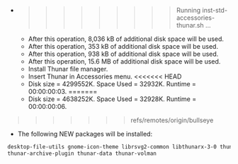 * >>>>>>>>> Running inst-std-accessories-thunar.sh ...
  * After this operation, 8,036 kB of additional disk space will be used.
  * After this operation, 353 kB of additional disk space will be used.
  * After this operation, 938 kB of additional disk space will be used.
  * After this operation, 15.6 MB of additional disk space will be used.
  * Install Thunar file manager.
  * Insert Thunar in Accessories menu.
<<<<<<< HEAD
  * Disk size = 4299552K. Space Used = 32932K. Runtime = 00:00:00:03.
=======
  * Disk size = 4638252K. Space Used = 32928K. Runtime = 00:00:00:06.
>>>>>>> refs/remotes/origin/bullseye
  * The following NEW packages will be installed:
  ```bash
desktop-file-utils gnome-icon-theme librsvg2-common libthunarx-3-0 thunar
thunar-archive-plugin thunar-data thunar-volman
  ```
